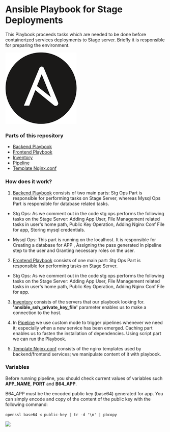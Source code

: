 # Ansible Playbook for Stage Deployments #

This Playbook proceeds tasks which are needed to be done before containerized services deployments to Stage server. Briefly it is responsible for preparing the environment.

![](src/ansible.png)

### Parts of this repository ###

* [Backend Playbook](https://github.com/elif-apaydin/bf-project-deploy-ansible/blob/main/ansible-backend-playbook.yaml)
* [Frontend Playbook](https://github.com/elif-apaydin/bf-project-deploy-ansible/blob/main//ansible-stage-frontend-playbook.yaml)
* [Inventory](https://github.com/elif-apaydin/bf-project-deploy-ansible/blob/main/hosts)
* [Pipeline](https://github.com/elif-apaydin/bf-project-deploy-ansible/blob/main/bitbucket-pipelines.yml)
* [Template Nginx.conf](https://github.com/elif-apaydin/bf-project-deploy-ansible/tree/main/nginx)

### How does it work? ###

1. [Backend Playbook](https://github.com/elif-apaydin/bf-project-deploy-ansible/blob/main/ansible-stage-backend-playbook.yaml) consists of two main parts: Stg Ops Part is responsible for performing tasks on Stage Server, whereas Mysql Ops Part is responsible for database related tasks.

* Stg Ops: As we comment out in the code stg ops performs the following tasks on the Stage Server: Adding App User, File Management related tasks in user's home path, Public Key Operation, Adding Nginx Conf File for app, Storing mysql credentials.

* Mysql Ops: This part is running on the localhost. It is responsible for Creating a database for APP , Assigning the pass generated in pipeline step to the user and Granting necessary roles on the user.

2. [Frontend Playbook](https://github.com/elif-apaydin/bf-project-deploy-ansible/blob/main/ansible-stage-frontend-playbook.yaml) consists of one main part: Stg Ops Part is responsible for performing tasks on Stage Server.

* Stg Ops: As we comment out in the code stg ops performs the following tasks on the Stage Server: Adding App User, File Management related tasks in user's home path, Public Key Operation, Adding Nginx Conf File for app.

3. [Inventory](https://github.com/elif-apaydin/bf-project-deploy-ansible/blob/main/hosts) consists of the servers that our playbook looking for.  **'ansible_ssh_private_key_file'** parameter enables us to make a connection to the host. 


4. In [Pipeline](https://github.com/elif-apaydin/bf-project-deploy-ansible/blob/main/bitbucket-pipelines.yml) we use custom mode to trigger pipelines whenever we need it; especially when a new service has been emerged. Caching part enables us to fasten the installation of dependencies. Using script part we can run the Playbook.


5. [Template Nginx.conf](https://github.com/elif-apaydin/bf-project-deploy-ansible/tree/main/nginx) consists of the nginx templates used by backend/frontend services; we manipulate content of it with playbook.

### Variables ###

Before running pipeline, you should check current values of variables such **APP_NAME**, **PORT** and **B64_APP**. 

B64_APP must be the encoded public key (base64) generated for app. You can simply encode and copy of the content of the public key with the following command:

` openssl base64 < public-key | tr -d '\n' | pbcopy `

![](src/src1.png) 
